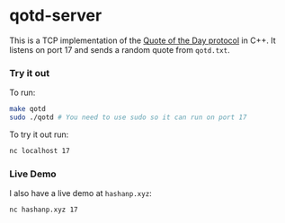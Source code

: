 # qotd-server
This is a TCP implementation of the [Quote of the Day protocol](https://tools.ietf.org/html/rfc865) in C++. It listens on port 17 and sends a random quote from `qotd.txt`. 

### Try it out
To run:

```bash
make qotd
sudo ./qotd # You need to use sudo so it can run on port 17
```

To try it out run:
```bash
nc localhost 17
```

### Live Demo
I also have a live demo at `hashanp.xyz`:
```bash
nc hashanp.xyz 17
```
